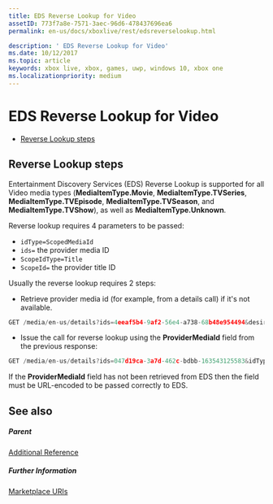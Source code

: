 ```yaml
---
title: EDS Reverse Lookup for Video
assetID: 773f7a8e-7571-3aec-96d6-478437696ea6
permalink: en-us/docs/xboxlive/rest/edsreverselookup.html

description: ' EDS Reverse Lookup for Video'
ms.date: 10/12/2017
ms.topic: article
keywords: xbox live, xbox, games, uwp, windows 10, xbox one
ms.localizationpriority: medium
---
```

# EDS Reverse Lookup for Video
 
  * [Reverse Lookup steps](#ID4EQ)
 
<a id="ID4EQ"></a>

 
## Reverse Lookup steps
 
Entertainment Discovery Services (EDS) Reverse Lookup is supported for all Video media types (**MediaItemType.Movie**, **MediaItemType.TVSeries**, **MediaItemType.TVEpisode**, **MediaItemType.TVSeason**, and **MediaItemType.TVShow**), as well as **MediaItemType.Unknown**.
 
Reverse lookup requires 4 parameters to be passed: 
   * `idType=ScopedMediaId`
   * `ids=` the provider media ID
   * `ScopeIdType=Title`
   * `ScopeId=` the provider title ID
 
 
Usually the reverse lookup requires 2 steps: 
   * Retrieve provider media id (for example, from a details call) if it's not available. 

```cpp
GET /media/en-us/details?ids=4eeaf5b4-9af2-56e4-a738-68b48e954494&desiredMediaItemTypes=Movie&desired=Providers
```

 
   * Issue the call for reverse lookup using the **ProviderMediaId** field from the previous response: 

```cpp
GET /media/en-us/details?ids=047d19ca-3a7d-462c-bdbb-163543125583&idType=ScopedMediaId&desiredMediaItemTypes=Movie&fields=all&ScopeIdType=Title&ScopeId=0x5848085B
```

 
  
 
If the **ProviderMediaId** field has not been retrieved from EDS then the field must be URL-encoded to be passed correctly to EDS.
  
<a id="ID4EOC"></a>

 
## See also
 
<a id="ID4EQC"></a>

 
##### Parent  

[Additional Reference](atoc-xboxlivews-reference-additional.md)

  
<a id="ID4E3C"></a>

 
##### Further Information 

[Marketplace URIs](../uri/marketplace/atoc-reference-marketplace.md)

   